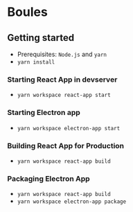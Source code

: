 # Boules

## Getting started
* Prerequisites: `Node.js` and `yarn`
* `yarn install`

### Starting React App in devserver
* `yarn workspace react-app start`

### Starting Electron app
* `yarn workspace electron-app start`

### Building React App for Production
* `yarn workspace react-app build`

### Packaging Electron App
* `yarn workspace react-app build`
* `yarn workspace electron-app package`